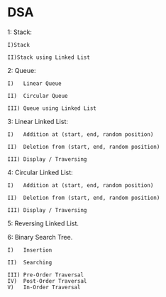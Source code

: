 # DSA
1: Stack:

    I)Stack
    
    II)Stack using Linked List

2: Queue:

    I)   Linear Queue
    
    II)  Circular Queue
    
    III) Queue using Linked List
3: Linear Linked List:

    I)   Addition at (start, end, random position)
    
    II)  Deletion from (start, end, random position)
    
    III) Display / Traversing

4: Circular Linked List:

    I)   Addition at (start, end, random position)
    
    II)  Deletion from (start, end, random position)
    
    III) Display / Traversing

5: Reversing Linked List.

6: Binary Search Tree.

    I)   Insertion
    
    II)  Searching
    
    III) Pre-Order Traversal
    IV)  Post-Order Traversal
    V)   In-Order Traversal
